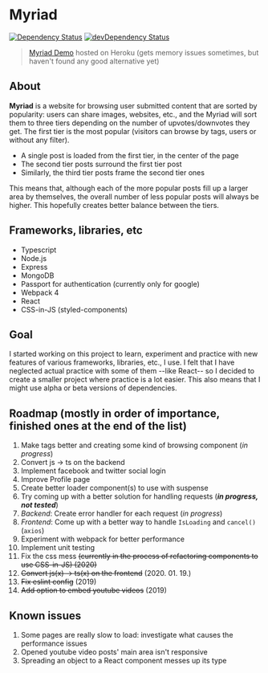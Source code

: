 # Myriad

[![Dependency Status][dep-status-img]][dep-status-link] [![devDependency Status][dev-dep-status-img]][dev-dep-status-link]


[dep-status-img]: https://david-dm.org/szkristof2h/myriad.svg
[dep-status-link]: https://david-dm.org/szkristof2h/myriad
[dev-dep-status-img]: https://david-dm.org/szkristof2h/myriad/dev-status.svg
[dev-dep-status-link]: https://david-dm.org/szkristof2h/myriad?type=dev

> [Myriad Demo](https://myriad-demo.herokuapp.com) hosted on Heroku (gets memory issues sometimes, but haven't found any good alternative yet)

## About
**Myriad** is a website for browsing user submitted content that are sorted by popularity: users can share images, websites, etc., and the Myriad will sort them to three tiers depending on the number of upvotes/downvotes they get. The first tier is the most popular (visitors can browse by tags, users or without any filter).
 - A single post is loaded from the first tier, in the center of the page
 - The second tier posts surround the first tier post
 - Similarly, the third tier posts frame the second tier ones

This means that, although each of the more popular posts fill up a larger area by themselves, the overall number of less popular posts will always be higher. This hopefully creates better balance between the tiers.

## Frameworks, libraries, etc
 - Typescript
 - Node.js
 - Express
 - MongoDB
 - Passport for authentication (currently only for google)
 - Webpack 4
 - React
 - CSS-in-JS (styled-components)

## Goal
I started working on this project to learn, experiment and practice with new features of various frameworks, libraries, etc., I use. I felt that I have neglected actual practice with some of them --like React-- so I decided to create a smaller project where practice is a lot easier. This also means that I might use alpha or beta versions of dependencies.

## Roadmap (mostly in order of importance, finished ones at the end of the list)
 1. Make tags better and creating some kind of browsing component (*in progress*)
 1. Convert js -> ts on the backend
 1. Implement facebook and twitter social login
 1. Improve Profile page
 2. Create better loader component(s) to use with suspense
 6. Try coming up with a better solution for handling requests (***in progress, not tested***)
   1. *Backend*: Create error handler for each request (*in progress*)
   1. *Frontend*: Come up with a better way to handle `IsLoading` and `cancel()` (`axios`)
 4. Experiment with webpack for better performance
 3. Implement unit testing
 1. Fix the css mess ~~(currently in the process of refactoring components to use CSS-in-JS) (2020)~~
 1. ~~Convert js(x) -> ts(x) on the frontend~~ (2020. 01. 19.)
 8. ~~Fix eslint config~~ (2019)
 2. ~~Add option to embed youtube videos~~ (2019)

## Known issues
 1. Some pages are really slow to load: investigate what causes the performance issues
 2. Opened youtube video posts' main area isn't responsive
 3. Spreading an object to a React component messes up its type
